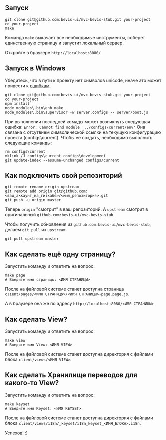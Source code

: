 ## Запуск
```shell
git clone git@github.com:bevis-ui/mvc-bevis-stub.git your-project
cd your-project
make
```
Команда `make` выкачает все необходимые инструменты, соберет единственную страницу и запустит локальный сервер.

Откройте в браузере `http://localhost:8080/`

## Запуск в Windows
Убедитесь, что в пути к проекту нет символов unicode, иначе это может привести к  [ошибкам](https://github.com/bevis-ui/bevis-stub/issues/9). 

```shell
git clone git@github.com:bevis-ui/mvc-bevis-stub.git your-project
cd your-project
npm install
node_modules\.bin\enb make
node_modules\.bin\supervisor -w server,configs -- server/boot.js
```
При выполнении последней комады может возникнуть следующая ошибка:
`Error: Cannot find module '../configs/current/env'`
Она связана с отсутвием символической ссылки на текущую конфигурацию проекта (configs\current). 
Чтобы ее создать, необходимо выполнить следующие команды:
```shell
rm configs\current
mklink /J configs\current configs\development
git update-index --assume-unchanged configs/current
```

## Как подключить свой репозиторий
```shell
git remote rename origin upstream
git remote add origin git@github.com:<ваш_аккаунт_на_гитхабе>/<имя_репозитория>.git
git push -u origin master
```
Теперь `origin` "смотрит" в ваш репозиторий. А `upstream` смотрит в оригинальный `github.com:bevis-ui/mvc-bevis-stub` 

Чтобы получить обновления из `github.com:bevis-ui/mvc-bevis-stub`, делаем `git pull` из `upstream`:
```
git pull upstream master
```

## Как сделать ещё одну страницу?
Запустить команду и ответить на вопрос:
```shell
make page
# Введите имя страницы: <ИМЯ СТРАНИЦЫ>
```
После на файловой системе станет доступна страница `client/pages/<ИМЯ СТРАНИЦЫ>/<ИМЯ СТРАНИЦЫ>-page.page.js`.

А в браузере она же по адресу `http://localhost:8080/<ИМЯ СТРАНИЦЫ>`


## Как сделать View?
Запустить команду и ответить на вопрос:
```shell
make view
# Введите имя View: <ИМЯ VIEW>
```
После на файловой системе станет доступна директория с файлами блока `client/views/<ИМЯ VIEW>`.

## Как сделать Хранилище переводов для какого-то View?
Запустить команду и ответить на вопрос:
```shell
make keyset
# Введите имя Keyset: <ИМЯ KEYSET>
```
После на файловой системе станет доступна директория с файлами блока 
`client/views/i18n/_keyset/i18n_keyset_<ИМЯ_БЛОКА>.i18n`.

Успехов! :)
```
